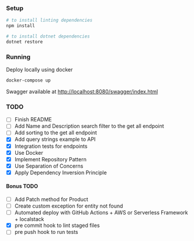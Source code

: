 ### Setup
```sh
# to install linting dependencies
npm install

# to install dotnet dependencies
dotnet restore
```

### Running
Deploy locally using docker
```sh
docker-compose up
```
Swagger available at [http://localhost:8080/swagger/index.html](http://localhost:8080/swagger/index.html)

### TODO
- [ ] Finish README 
- [ ] Add Name and Description search filter to the get all endpoint
- [ ] Add sorting to the get all endpoint
- [x] Add query strings example to API
- [x] Integration tests for endpoints
- [x] Use Docker
- [x] Implement Repository Pattern
- [x] Use Separation of Concerns
- [x] Apply Dependency Inversion Principle

#### Bonus TODO
- [ ] Add Patch method for Product
- [ ] Create custom exception for entity not found
- [ ] Automated deploy with GitHub Actions + AWS or Serverless Framework + localstack
- [x] pre commit hook to lint staged files
- [ ] pre push hook to run tests